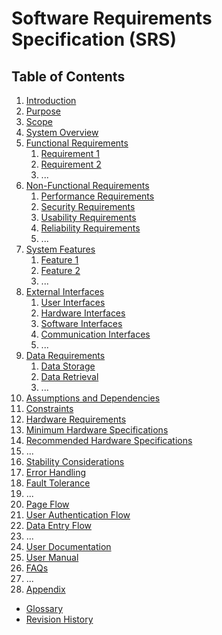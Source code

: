 # Software Requirements Specification (SRS)

## Table of Contents

1. [Introduction](#1-introduction)
2. [Purpose](#2-purpose)
3. [Scope](#3-scope)
4. [System Overview](#4-system-overview)
5. [Functional Requirements](#5-functional-requirements)
   1. [Requirement 1](#51-requirement-1)
   2. [Requirement 2](#52-requirement-2)
   3. ...
6. [Non-Functional Requirements](#6-non-functional-requirements)
   1. [Performance Requirements](#61-performance-requirements)
   2. [Security Requirements](#62-security-requirements)
   3. [Usability Requirements](#63-usability-requirements)
   4. [Reliability Requirements](#64-reliability-requirements)
   5. ...
7. [System Features](#7-system-features)
   1. [Feature 1](#71-feature-1)
   2. [Feature 2](#72-feature-2)
   3. ...
8. [External Interfaces](#8-external-interfaces)
   1. [User Interfaces](#81-user-interfaces)
   2. [Hardware Interfaces](#82-hardware-interfaces)
   3. [Software Interfaces](#83-software-interfaces)
   4. [Communication Interfaces](#84-communication-interfaces)
   5. ...
9. [Data Requirements](#9-data-requirements)
   1. [Data Storage](#91-data-storage)
   2. [Data Retrieval](#92-data-retrieval)
   3. ...
10. [Assumptions and Dependencies](#10-assumptions-and-dependencies)
11. [Constraints](#11-constraints)
12. [Hardware Requirements](#12-hardware-requirements)
   1. [Minimum Hardware Specifications](#121-minimum-hardware-specifications)
   2. [Recommended Hardware Specifications](#122-recommended-hardware-specifications)
   3. ...
13. [Stability Considerations](#13-stability-considerations)
   1. [Error Handling](#131-error-handling)
   2. [Fault Tolerance](#132-fault-tolerance)
   3. ...
14. [Page Flow](#14-page-flow)
   1. [User Authentication Flow](#141-user-authentication-flow)
   2. [Data Entry Flow](#142-data-entry-flow)
   3. ...
15. [User Documentation](#15-user-documentation)
   1. [User Manual](#151-user-manual)
   2. [FAQs](#152-faqs)
   3. ...
16. [Appendix](#16-appendix)
   - [Glossary](#glossary)
   - [Revision History](#revision-history)
